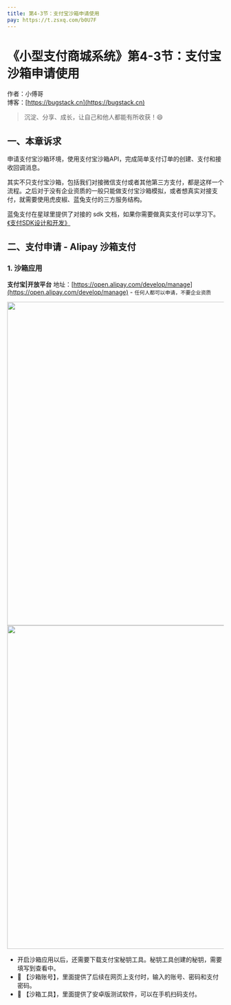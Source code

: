 ```yaml
---
title: 第4-3节：支付宝沙箱申请使用
pay: https://t.zsxq.com/b0U7F
---
```


# 《小型支付商城系统》第4-3节：支付宝沙箱申请使用

作者：小傅哥
<br/>博客：[https://bugstack.cn](https://bugstack.cn)

> 沉淀、分享、成长，让自己和他人都能有所收获！😄

## 一、本章诉求

申请支付宝沙箱环境，使用支付宝沙箱API，完成简单支付订单的创建、支付和接收回调消息。

其实不只支付宝沙箱，包括我们对接微信支付或者其他第三方支付，都是这样一个流程。之后对于没有企业资质的一般只能做支付宝沙箱模拟，或者想真实对接支付，就需要使用虎皮椒、蓝兔支付的三方服务结构。

蓝兔支付在星球里提供了对接的 sdk 文档，如果你需要做真实支付可以学习下。[《支付SDK设计和开发》](https://t.zsxq.com/19WqNkhr2)

## 二、支付申请 - Alipay 沙箱支付

### 1. 沙箱应用

**支付宝|开放平台** 地址：[https://open.alipay.com/develop/manage](https://open.alipay.com/develop/manage) - `任何人都可以申请，不要企业资质`

<div align="center">
    <img src="https://bugstack.cn/images/article/project/ddd-scene-solution/alipay-sandbox-03.png?raw=true" width="750px">
</div>

<div align="center">
    <img src="https://bugstack.cn/images/article/project/ddd-scene-solution/alipay-sandbox-04.png?raw=true" width="750px">
</div>

- 开启沙箱应用以后，还需要下载支付宝秘钥工具。秘钥工具创建的秘钥，需要填写到查看中。
- 📢 【沙箱账号】，里面提供了后续在网页上支付时，输入的账号、密码和支付密码。
- 📢 【沙箱工具】，里面提供了安卓版测试软件，可以在手机扫码支付。
